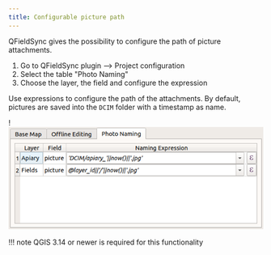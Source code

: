 ```yaml
---
title: Configurable picture path
---
```


QFieldSync gives the possibility to configure the path of picture
attachments.

1.  Go to QFieldSync plugin \--\> Project configuration
2.  Select the table "Photo Naming"
3.  Choose the layer, the field and configure the expression

Use expressions to configure the path of the attachments. By default,
pictures are saved into the `DCIM` folder with a timestamp
as name.

!![picture_path](../assets/images/picture_path.png)

!!! note
    QGIS 3.14 or newer is required for this functionality
